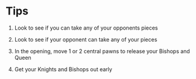 # Tips

1) Look to see if you can take any of your opponents pieces

2) Look to see if your opponent can take any of your pieces

3) In the opening, move 1 or 2 central pawns to release your Bishops and Queen

4) Get your Knights and Bishops out early
